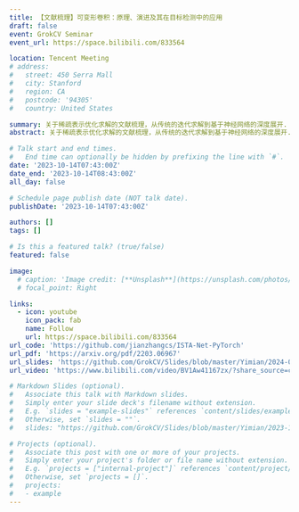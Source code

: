 ```yaml
---
title: 【文献梳理】可变形卷积：原理、演进及其在目标检测中的应用
draft: false
event: GrokCV Seminar
event_url: https://space.bilibili.com/833564

location: Tencent Meeting
# address:
#   street: 450 Serra Mall
#   city: Stanford
#   region: CA
#   postcode: '94305'
#   country: United States

summary: 关于稀疏表示优化求解的文献梳理，从传统的迭代求解到基于神经网络的深度展开.
abstract: 关于稀疏表示优化求解的文献梳理，从传统的迭代求解到基于神经网络的深度展开. 具体方法包括：ISTA、FISTA、LISTA、ISTA-Net。

# Talk start and end times.
#   End time can optionally be hidden by prefixing the line with `#`.
date: '2023-10-14T07:43:00Z'
date_end: '2023-10-14T08:43:00Z'
all_day: false

# Schedule page publish date (NOT talk date).
publishDate: '2023-10-14T07:43:00Z'

authors: []
tags: []

# Is this a featured talk? (true/false)
featured: false

image:
  # caption: 'Image credit: [**Unsplash**](https://unsplash.com/photos/bzdhc5b3Bxs)'
  # focal_point: Right

links:
  - icon: youtube
    icon_pack: fab
    name: Follow
    url: https://space.bilibili.com/833564
url_code: 'https://github.com/jianzhangcs/ISTA-Net-PyTorch'
url_pdf: 'https://arxiv.org/pdf/2203.06967'
url_slides: 'https://github.com/GrokCV/Slides/blob/master/Yimian/2024-01-15-Deep-Unfolding.pdf'
url_video: 'https://www.bilibili.com/video/BV1Aw41167zx/?share_source=copy_web&vd_source=0cff7c155de885f3bea907819b93a04e'

# Markdown Slides (optional).
#   Associate this talk with Markdown slides.
#   Simply enter your slide deck's filename without extension.
#   E.g. `slides = "example-slides"` references `content/slides/example-slides.md`.
#   Otherwise, set `slides = ""`.
#   slides: "https://github.com/GrokCV/Slides/blob/master/Yimian/2023-11-03-HADAR-Slides.pdf"

# Projects (optional).
#   Associate this post with one or more of your projects.
#   Simply enter your project's folder or file name without extension.
#   E.g. `projects = ["internal-project"]` references `content/project/deep-learning/index.md`.
#   Otherwise, set `projects = []`.
#   projects:
#   - example
---
```


